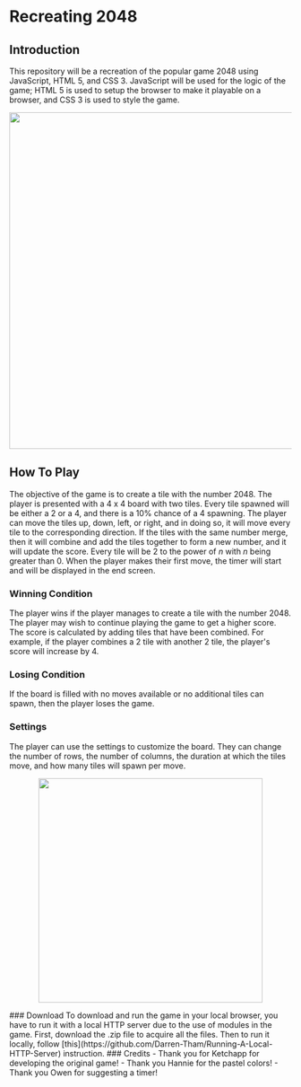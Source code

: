# Recreating 2048
## Introduction
This repository will be a recreation of the popular game 2048 using JavaScript, HTML 5, and CSS 3. JavaScript will be used for the logic of the game; HTML 5 is used to setup the browser to make it playable on a browser, and CSS 3 is used to style the game.
<p align="center">
  <img src="https://cdn.discordapp.com/attachments/704606226553634932/968921034331930645/Screen_Shot_2022-04-27_at_1.03.26_PM.png" width="600">
</p>

## How To Play
The objective of the game is to create a tile with the number 2048. The player is presented with a 4 x 4 board with two tiles. Every tile spawned will be either a 2 or a 4, and there is a 10% chance of a 4 spawning. The player can move the tiles up, down, left, or right, and in doing so, it will move every tile to the corresponding direction. If the tiles with the same number merge, then it will combine and add the tiles together to form a new number, and it will update the score. Every tile will be 2 to the power of *n* with *n* being greater than 0. When the player makes their first move, the timer will start and will be displayed in the end screen.
### Winning Condition
The player wins if the player manages to create a tile with the number 2048. The player may wish to continue playing the game to get a higher score. The score is calculated by adding tiles that have been combined. For example, if the player combines a 2 tile with another 2 tile, the player's score will increase by 4.
### Losing Condition
If the board is filled with no moves available or no additional tiles can spawn, then the player loses the game.
### Settings
The player can use the settings to customize the board. They can change the number of rows, the number of columns, the duration at which the tiles move, and how many tiles will spawn per move.
<p align="center">
  <img src="https://cdn.discordapp.com/attachments/704606226553634932/968922357915848714/Screen_Shot_2022-04-27_at_1.11.18_PM.png" width="400">
</p>
### Download
To download and run the game in your local browser, you have to run it with a local HTTP server due to the use of modules in the game. First, download the .zip file to acquire all the files. Then to run it locally, follow [this](https://github.com/Darren-Tham/Running-A-Local-HTTP-Server) instruction.
### Credits
- Thank you for Ketchapp for developing the original game!
- Thank you Hannie for the pastel colors!
- Thank you Owen for suggesting a timer!
